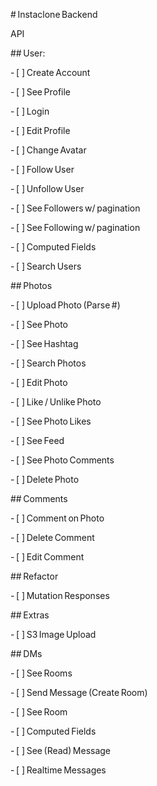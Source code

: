 # Instaclone Backend 

API  

## User: 


- [ ] Create Account 

- [ ] See Profile 

- [ ] Login 

- [ ] Edit Profile 

- [ ] Change Avatar 

- [ ] Follow User 

- [ ] Unfollow User 

- [ ] See Followers w/ pagination 

- [ ] See Following w/ pagination 

- [ ] Computed Fields 

- [ ] Search Users 

 

## Photos 

 

- [ ] Upload Photo (Parse #) 

- [ ] See Photo 

- [ ] See Hashtag 

- [ ] Search Photos 

- [ ] Edit Photo 

- [ ] Like / Unlike Photo 

- [ ] See Photo Likes 

- [ ] See Feed 

- [ ] See Photo Comments 

- [ ] Delete Photo 

 

## Comments 

 

- [ ] Comment on Photo 

- [ ] Delete Comment 

- [ ] Edit Comment 

 

## Refactor 

 

- [ ] Mutation Responses 

 

## Extras 

 

- [ ] S3 Image Upload 


## DMs 

 

- [ ] See Rooms 

- [ ] Send Message (Create Room) 

- [ ] See Room 

- [ ] Computed Fields 

- [ ] See (Read) Message 

- [ ] Realtime Messages 